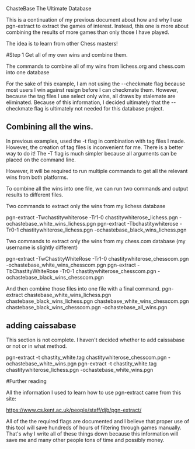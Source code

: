 ChasteBase The Ultimate Database

This is a continuation of my previous document about how and why I use pgn-extract to extract the games of interest. Instead, this one is more about combining the results of more games than only those I have played.

The idea is to learn from other Chess masters!

#Step 1 Get all of my own wins and combine them.

The commands to combine all of my wins from lichess.org and chess.com into one database

For the sake of this example, I am not using the --checkmate flag because most users I win against resign before I can checkmate them. However, because the tag files I use select only wins, all draws by stalemate are eliminated. Because of this information, I decided ultimately that the --checkmate flag is ultimately not needed for this database project.

## Combining all the wins.

In previous examples, used the -t flag in combination with tag files I made. However, the creation of tag files is inconvenient for me. There is a better way to do it! The -T flag is much simpler because all arguments can be placed on the command line.

However, it will be required to run multiple commands to get all the relevant wins from both platforms.

To combine all the wins into one file, we can run two commands and output results to different files.

Two commands to extract only the wins from my lichess database

pgn-extract -Twchastitywhiterose -Tr1-0 chastitywhiterose_lichess.pgn -ochastebase_white_wins_lichess.pgn
pgn-extract -Tbchastitywhiterose -Tr0-1 chastitywhiterose_lichess.pgn -ochastebase_black_wins_lichess.pgn

Two commands to extract only the wins from my chess.com database (my username is slightly different)

pgn-extract -TwChastityWhiteRose -Tr1-0 chastitywhiterose_chesscom.pgn -ochastebase_white_wins_chesscom.pgn
pgn-extract -TbChastityWhiteRose -Tr0-1 chastitywhiterose_chesscom.pgn -ochastebase_black_wins_chesscom.pgn

And then combine those files into one file with a final command.
pgn-extract chastebase_white_wins_lichess.pgn chastebase_black_wins_lichess.pgn chastebase_white_wins_chesscom.pgn chastebase_black_wins_chesscom.pgn -ochastebase_all_wins.pgn

## adding caissabase

This section is not complete. I haven't decided whether to add caissabase or not or in what method.

pgn-extract -t chastity_white.tag chastitywhiterose_chesscom.pgn -ochastebase_white_wins.pgn
pgn-extract -t chastity_white.tag chastitywhiterose_lichess.pgn -ochastebase_white_wins.pgn

#Further reading

All the information I used to learn how to use pgn-extract came from this site:

https://www.cs.kent.ac.uk/people/staff/djb/pgn-extract/

All of the the required flags are documented and I believe that proper use of this tool will save hundreds of hours of filtering through games manually. That's why I write all of these things down because this information will save me and many other people tons of time and possibly money.

